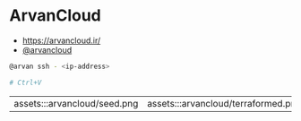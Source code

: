 # ArvanCloud

- https://arvancloud.ir/
- [@arvancloud](./aliases/arvancloud.md)

```bash
@arvan ssh - <ip-address>

# Ctrl+V
```

| | |
|-|-|
| assets:::arvancloud/seed.png | assets:::arvancloud/terraformed.png |